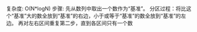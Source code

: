 复杂度:
    O(N*logN)
步骤:
    先从数列中取出一个数作为“基准”。
    分区过程：将比这个“基准”大的数全放到“基准”的右边，小于或等于“基准”的数全放到“基准”的左边。
    再对左右区间重复第二步，直到各区间只有一个数

